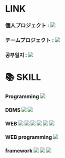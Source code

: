  # LINK
 ### 個人プロジェクト : <a href="https://github.com/Joyfuler/game-i_japanese"><img src="https://img.shields.io/badge/[Game­―i :: ゲームレビュー・コミュニティ統合型サイト]-FF0000?style=for-the-badge&logo=github&logoColor=white"/></a>
 ### チームプロジェクト : <a href="https://github.com/Joyfuler/Adventure_World_japanese"><img src="https://img.shields.io/badge/[Adventure World :: 遊園地のチケット予約・決済とレビュー投稿サイト]-009900?style=for-the-badge&logo=github&logoColor=white"/></a>
 ### 공부일지 : <a href="https://github.com/Joyfuler/webPro/tree/main/note"><img src="https://img.shields.io/badge/Diary-0000FF?style=for-the-badge&logo=github&logoColor=white"/></a>

 # 📚 SKILL

 ### Programming <img src="https://img.shields.io/badge/java-007396?style=for-the-badge&logo=eclipse&logoColor=white">

 ### DBMS <img src="https://img.shields.io/badge/oracle-F80000?style=for-the-badge&logo=oracle&logoColor=white"> <img src="https://img.shields.io/badge/mysql-4479A1?style=for-the-badge&logo=mysql&logoColor=white">

 ### WEB <img src="https://img.shields.io/badge/html-E34F26?style=for-the-badge&logo=html5&logoColor=white"> <img src="https://img.shields.io/badge/css-1572B6?style=for-the-badge&logo=css3&logoColor=white"> <img src="https://img.shields.io/badge/bootstrap-7952B3?style=for-the-badge&logo=bootstrap&logoColor=white"> <img src="https://img.shields.io/badge/javascript-F7DF1E?style=for-the-badge&logo=javascript&logoColor=black"> <img src="https://img.shields.io/badge/jquery-0769AD?style=for-the-badge&logo=jquery&logoColor=white"> <img src="https://img.shields.io/badge/react-61DAFB?style=for-the-badge&logo=react&logoColor=black">

 ### WEB programming <img src="https://img.shields.io/badge/JSP-db46ca?style=for-the-badge&logo=eclipse&logoColor=white">

 ### framework <img src="https://img.shields.io/badge/Spring-6DB33F?style=for-the-badge&logo=Spring&logoColor=white"> <img src="https://img.shields.io/badge/-SPRING_BOOT-36d975?style=for-the-badge&logo=spring&logoColor=white"/> <img src="https://img.shields.io/badge/-myBatis-FF7A00?style=for-the-badge&logo=hibernate&logoColor=white"/>
